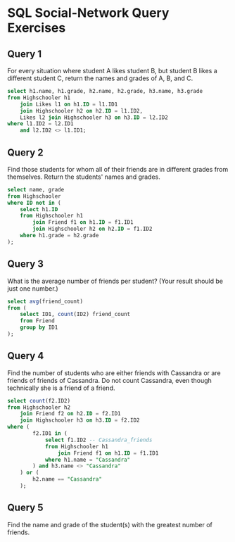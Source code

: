 # SQL Social-Network Query Exercises

## Query 1

For every situation where student A likes student B, but student B likes a different student C, return the names and grades of A, B, and C.

```sql
select h1.name, h1.grade, h2.name, h2.grade, h3.name, h3.grade
from Highschooler h1
    join Likes l1 on h1.ID = l1.ID1
    join Highschooler h2 on h2.ID = l1.ID2,
    Likes l2 join Highschooler h3 on h3.ID = l2.ID2
where l1.ID2 = l2.ID1
    and l2.ID2 <> l1.ID1;
```

## Query 2

Find those students for whom all of their friends are in different grades from themselves. Return the students' names and grades.

```sql
select name, grade
from Highschooler
where ID not in (
    select h1.ID
    from Highschooler h1
        join Friend f1 on h1.ID = f1.ID1
        join Highschooler h2 on h2.ID = f1.ID2
    where h1.grade = h2.grade
);
```

## Query 3

What is the average number of friends per student? (Your result should be just one number.)

```sql
select avg(friend_count)
from (
    select ID1, count(ID2) friend_count
    from Friend
    group by ID1
);
```

## Query 4

Find the number of students who are either friends with Cassandra or are friends of friends of Cassandra. Do not count Cassandra, even though technically she is a friend of a friend.

```sql
select count(f2.ID2)
from Highschooler h2
    join Friend f2 on h2.ID = f2.ID1
    join Highschooler h3 on h3.ID = f2.ID2
where (
        f2.ID1 in (
            select f1.ID2 -- Cassandra_friends
            from Highschooler h1
                join Friend f1 on h1.ID = f1.ID1
            where h1.name = "Cassandra"
        ) and h3.name <> "Cassandra"
    ) or (
        h2.name == "Cassandra"
    );
```

## Query 5

Find the name and grade of the student(s) with the greatest number of friends.

```sql
```
